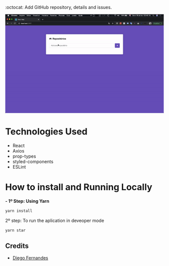:octocat: Add GitHub repository, details and issues.

![](github-repo-react.gif)

# Technologies Used

* React
* Axios
* prop-types
* styled-components
* ESLint

# How to install and Running Locally

**- 1º Step: Using Yarn**

```sh
yarn install
```

2º step: To run the aplication in deveoper mode

```sh
yarn star
```

## Credits

- [Diego Fernandes](https://github.com/diego3g)

